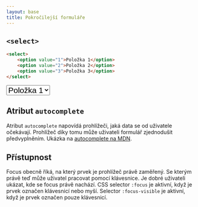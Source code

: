 ```yaml
---
layout: base
title: Pokročilejší formuláře
---
```


## `<select>`

```html
<select>
	<option value="1">Položka 1</option>
	<option value="2">Položka 2</option>
	<option value="3">Položka 3</option>
</select>
```

<select style="font-size: 1.5em;">
	<option value="1">Položka 1</option>
	<option value="2">Položka 2</option>
	<option value="3">Položka 3</option>
</select>

## Atribut `autocomplete`

Atribut `autocomplete` napovídá prohlížeči, jaká data se od uživatele očekávají. Prohlížeč díky tomu může uživateli formulář zjednodušit předvyplněním. Ukázka na [autocomplete na MDN](https://developer.mozilla.org/en-US/docs/Web/HTML/Attributes/autocomplete).

## Přístupnost

Focus obecně říká, na který prvek je prohlížeč právě zaměřený. Se kterým právě teď může uživatel pracovat pomocí klávesnice. Je dobré uživateli ukázat, kde se focus právě nachází. CSS selector `:focus` je aktivní, když je prvek označen klávesnicí nebo myší. Selector `:focus-visible` je aktivní, když je prvek označen pouze klávesnicí.
